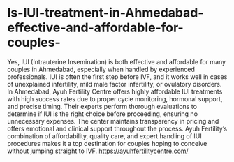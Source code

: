 # Is-IUI-treatment-in-Ahmedabad-effective-and-affordable-for-couples-

Yes, IUI (Intrauterine Insemination) is both effective and affordable for many couples in Ahmedabad, especially when handled by experienced professionals. IUI is often the first step before IVF, and it works well in cases of unexplained infertility, mild male factor infertility, or ovulatory disorders. In Ahmedabad, Ayuh Fertility Centre offers highly affordable IUI treatments with high success rates due to proper cycle monitoring, hormonal support, and precise timing. Their experts perform thorough evaluations to determine if IUI is the right choice before proceeding, ensuring no unnecessary expenses. The center maintains transparency in pricing and offers emotional and clinical support throughout the process. Ayuh Fertility’s combination of affordability, quality care, and expert handling of IUI procedures makes it a top destination for couples hoping to conceive without jumping straight to IVF.
https://ayuhfertilitycentre.com/

